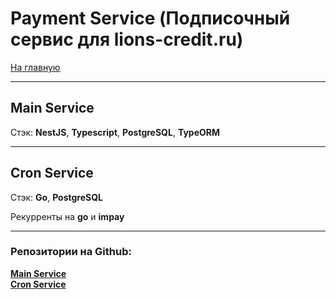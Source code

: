 # __Payment Service__ (Подписочный сервис для lions-credit.ru)

[На главную](/README.md)

---



## Main Service

Стэк: __NestJS__, __Typescript__, __PostgreSQL__, __TypeORM__


---
## Cron Service

Стэк: __Go__, __PostgreSQL__

Рекурренты на __go__ и __impay__

---

### Репозитории на Github:  
[__Main Service__](https://github.com/developer-bwm/payment-service)  
[__Cron Service__](https://github.com/developer-bwm/payment-service-cron)

